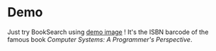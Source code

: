 # Demo
Just try BookSearch using [demo image](./images/demo.jpg) !  It's the ISBN barcode of the famous book *Computer Systems: A Programmer's Perspective*.
